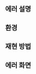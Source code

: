 ## 에러 설명
<!-- 무슨 에러인지 설명해주세요! -->

## 환경
<!-- 특정 기기에서만 발생하는 에러라면 디바이스 종류, 브라우저 종류 등을 써주세요! 없으면 지워도 되는걸로,, -->

## 재현 방법
<!-- 어떻게 재현하는지 설명해주세요 -->

## 에러 화면
<!-- 스크린샷 or GIF 등 -->
